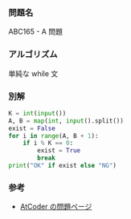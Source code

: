 ### 問題名

ABC165 - A 問題

### アルゴリズム

単純な while 文

### 別解

```python
K = int(input())
A, B = map(int, input().split())
exist = False
for i in range(A, B + 1):
    if i % K == 0:
        exist = True
        break
print("OK" if exist else "NG")
```

### 参考

- [AtCoder の問題ページ](https://atcoder.jp/contests/abc165/tasks/abc165_a)

